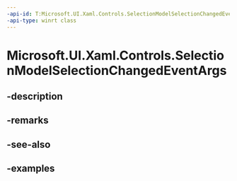 ```yaml
---
-api-id: T:Microsoft.UI.Xaml.Controls.SelectionModelSelectionChangedEventArgs
-api-type: winrt class
---
```


# Microsoft.UI.Xaml.Controls.SelectionModelSelectionChangedEventArgs

<!--
public sealed class SelectionModelSelectionChangedEventArgs
-->


## -description

## -remarks

## -see-also

## -examples


